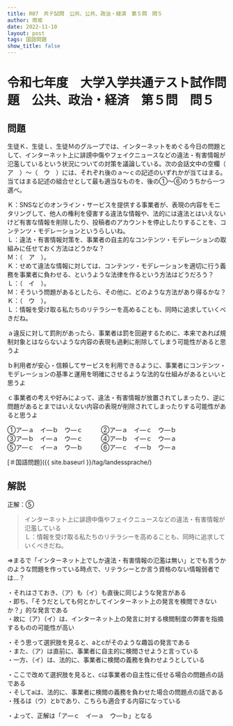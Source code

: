 ```yaml
---
title: R07　共テ試問　公共、公共、政治・経済　第５問　問５
author: 雨坂
date: 2022-11-10
layout: post
tags: 国語問題
show_title: false
---
```

  
# 令和七年度　大学入学共通テスト試作問題　公共、政治・経済　第５問　問５  

## 問題  
生徒Ｋ、生徒Ｌ、生徒Ｍのグループでは、インターネットをめぐる今日の問題として、インターネット上に誹謗中傷やフェイクニュースなどの違法・有害情報が氾濫しているという状況についての対策を議論している。次の会話文中の空欄（　ア　）～（　ウ　）には、それぞれ後のａ～ｃの記述のいずれかが当てはまる。当てはまる記述の組合せとして最も適当なものを、後の①～⑥のうちから一つ選べ。  
  
Ｋ：SNSなどのオンライン・サービスを提供する事業者が、表現の内容をモニタリングして、他人の権利を侵害する違法な情報や、法的には違法とはいえないけど有害な情報を削除したり、投稿者のアカウントを停止したりすることを、コンテンツ・モデレーションというらしいね。  
Ｌ：違法・有害情報対策を、事業者の自主的なコンテンツ・モデレーションの取組みに任せておく方法はどうかな？  
Ｍ：（　ア　）。  
Ｋ：せめて違法な情報に対しては、コンテンツ・モデレーションを適切に行う義務を事業者に負わせる、というような法律を作るという方法はどうだろう？  
Ｌ：（　イ　）。  
Ｍ：そういう問題があるとしたら、その他に、どのような方法があり得るかな？  
Ｋ：（　ウ　）。  
Ｌ：情報を受け取る私たちのリテラシーを高めることも、同時に追求していくべきだね。  
  
ａ違反に対して罰則があったら、事業者は罰を回避するために、本来であれば規制対象とはならないような内容の表現も過剰に削除してしまう可能性があると思うよ  
  
ｂ利用者が安心・信頼してサービスを利用できるように、事業者にコンテンツ・モデレーションの基準と運用を明確にさせるような法的な仕組みがあるといいと思うよ  
  
ｃ事業者の考えや好みによって、違法・有害情報が放置されてしまったり、逆に問題があるとまではいえない内容の表現が削除されてしまったりする可能性があると思うよ  
  
①ア―ａ　イ―ｂ　ウ―ｃ　　　②ア―ａ　イ―ｃ　ウ―ｂ  
③ア―ｂ　イ―ａ　ウ―ｃ　　　④ア―ｂ　イ―ｃ　ウ―ａ  
⑤ア―ｃ　イ―ａ　ウ―ｂ　　　⑥ア―ｃ　イ―ｂ　ウ―ａ  
  
[＃国語問題]({{ site.baseurl }}/tag/landessprache/)  
  
## 解説  
正解：⑤  
  
>インターネット上に誹謗中傷やフェイクニュースなどの違法・有害情報が氾濫している  
>Ｌ：情報を受け取る私たちのリテラシーを高めることも、同時に追求していくべきだね。  
  
⇒まるで「インターネット上でしか違法・有害情報の氾濫は無い」とでも言うかのような問題を作っている時点で、リテラシーとか言う資格のない情報弱者では…？  
  
・それはさておき、（ア）も（イ）も直後に同じような発言がある  
・即ち、「そうだとしても何とかしてインターネット上の発言を検閲できないか？」的な発言である  
・故に（ア）（イ）は、インターネット上の発言に対する検閲制度の弊害を指摘するものの可能性が高い  
  
・そう思って選択肢を見ると、aとcがそのような趣旨の発言である  
・また、（ア）は直前に、事業者に自主的に検閲させようと言っている  
・一方、（イ）は、法的に、事業者に検閲の義務を負わせようとしている  
  
・ここで改めて選択肢を見ると、cは事業者の自主性に任せる場合の問題点の話である  
・そしてaは、法的に、事業者に検閲の義務を負わせた場合の問題点の話である  
・残るは（ウ）とbであり、こちらも適合する内容になっている  
  
・よって、正解は「ア―ｃ　イ―ａ　ウ―ｂ」となる  